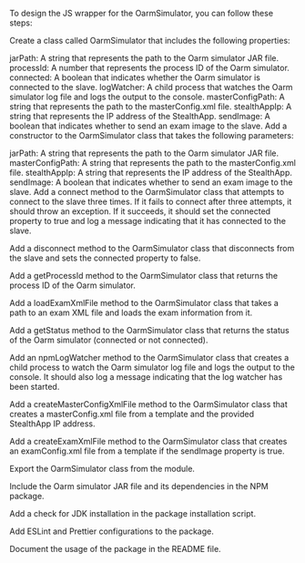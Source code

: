 To design the JS wrapper for the OarmSimulator, you can follow these steps:

Create a class called OarmSimulator that includes the following properties:

jarPath: A string that represents the path to the Oarm simulator JAR file.
processId: A number that represents the process ID of the Oarm simulator.
connected: A boolean that indicates whether the Oarm simulator is connected to the slave.
logWatcher: A child process that watches the Oarm simulator log file and logs the output to the console.
masterConfigPath: A string that represents the path to the masterConfig.xml file.
stealthAppIp: A string that represents the IP address of the StealthApp.
sendImage: A boolean that indicates whether to send an exam image to the slave.
Add a constructor to the OarmSimulator class that takes the following parameters:

jarPath: A string that represents the path to the Oarm simulator JAR file.
masterConfigPath: A string that represents the path to the masterConfig.xml file.
stealthAppIp: A string that represents the IP address of the StealthApp.
sendImage: A boolean that indicates whether to send an exam image to the slave.
Add a connect method to the OarmSimulator class that attempts to connect to the slave three times. If it fails to connect after three attempts, it should throw an exception. If it succeeds, it should set the connected property to true and log a message indicating that it has connected to the slave.

Add a disconnect method to the OarmSimulator class that disconnects from the slave and sets the connected property to false.

Add a getProcessId method to the OarmSimulator class that returns the process ID of the Oarm simulator.

Add a loadExamXmlFile method to the OarmSimulator class that takes a path to an exam XML file and loads the exam information from it.

Add a getStatus method to the OarmSimulator class that returns the status of the Oarm simulator (connected or not connected).

Add an npmLogWatcher method to the OarmSimulator class that creates a child process to watch the Oarm simulator log file and logs the output to the console. It should also log a message indicating that the log watcher has been started.

Add a createMasterConfigXmlFile method to the OarmSimulator class that creates a masterConfig.xml file from a template and the provided StealthApp IP address.

Add a createExamXmlFile method to the OarmSimulator class that creates an examConfig.xml file from a template if the sendImage property is true.

Export the OarmSimulator class from the module.

Include the Oarm simulator JAR file and its dependencies in the NPM package.

Add a check for JDK installation in the package installation script.

Add ESLint and Prettier configurations to the package.

Document the usage of the package in the README file.



